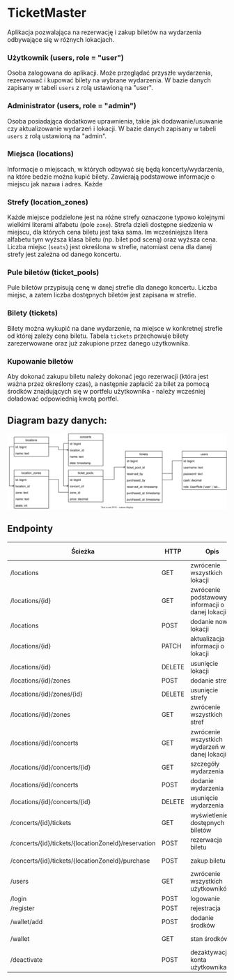 # TicketMaster

Aplikacja pozwalająca na rezerwację i zakup biletów na wydarzenia odbywające się w różnych lokacjach.

### Użytkownik (users, role = "user")

Osoba zalogowana do aplikacji. Może przeglądać przyszłe wydarzenia, rezerwować i kupować bilety na wybrane wydarzenia. W bazie danych zapisany w tabeli `users` z rolą ustawioną na "user".

### Administrator (users, role = "admin")

Osoba posiadająca dodatkowe uprawnienia, takie jak dodawanie/usuwanie czy aktualizowanie wydarzeń i lokacji. W bazie danych zapisany w tabeli `users` z rolą ustawioną na "admin".

### Miejsca (locations)

Informacje o miejscach, w których odbywać się będą koncerty/wydarzenia, na które bedzie można kupić bilety. Zawierają podstawowe informacje o miejscu jak nazwa i adres.
Każde
### Strefy (location_zones)

Każde miejsce podzielone jest na różne strefy oznaczone typowo kolejnymi wielkimi literami alfabetu (pole `zone`). Strefa dzieli dostępne siedzenia w miejscu, dla których cena biletu jest taka sama. Im wcześniejsza litera alfabetu tym wyższa klasa biletu (np. bilet pod sceną) oraz wyższa cena. Liczba miejsc (`seats`) jest określona w strefie, natomiast cena dla danej strefy jest zależna od danego koncertu.

### Pule biletów (ticket_pools)

Pule biletów przypisują cenę w danej strefie dla danego koncertu. Liczba miejsc, a zatem liczba dostępnych biletów jest zapisana w strefie.

### Bilety (tickets)

Bilety można wykupić na dane wydarzenie, na miejsce w konkretnej strefie od której zależy cena biletu. Tabela `tickets` przechowuje bilety zarezerwowane oraz już zakupione przez danego użytkownika.

### Kupowanie biletów

Aby dokonać zakupu biletu należy dokonać jego rezerwacji (która jest ważna przez określony czas), a następnie
zapłacić za bilet za pomocą środków znajdujących się w portfelu użytkownika - należy wcześniej doładować
odpowiednią kwotą portfel.

## Diagram bazy danych:
![](./docs/db-diagram.drawio.svg)

## Endpointy

| Ścieżka                                                            | HTTP   | Opis                                              | Uprawnieni użytkownicy |
|--------------------------------------------------------------------|--------|---------------------------------------------------|------------------------|
| /locations                                                         | GET    | zwrócenie wszystkich lokacji                      | ADMIN, USER            |
| /locations/{id}                                                    | GET    | zwrócenie podstawowych informacji o danej lokacji | ADMIN, USER            |
| /locations                                                         | POST   | dodanie nowej lokacji                             | ADMIN                  |
| /locations/{id}                                                    | PATCH  | aktualizacja informacji o lokacji                 | ADMIN                  |
| /locations/{id}                                                    | DELETE | usunięcie lokacji                                 | ADMIN                  |
| /locations/{id}/zones                                              | POST   | dodanie strefy                                    | ADMIN                  |
| /locations/{id}/zones/{id}                                         | DELETE | usunięcie strefy                                  | ADMIN                  |
| /locations/{id}/zones                                              | GET    | zwrócenie wszystkich stref                        | ADMIN, USER            |
| /locations/{id}/concerts                                           | GET    | zwrócenie wszystkich wydarzeń w danej lokacji     | ADMIN, USER            |
| /locations/{id}/concerts/{id}                                      | GET    | szczegóły wydarzenia                              | ADMIN, USER            |
| /locations/{id}/concerts                                           | POST   | dodanie wydarzenia                                | ADMIN                  |
| /locations/{id}/concerts/{id}                                      | DELETE | usunięcie wydarzenia                              | ADMIN                  |
| /concerts/{id}/tickets                              | GET    | wyświetlenie dostępnych biletów                   | ADMIN, USER            |
| /concerts/{id}/tickets/{locationZoneId}/reservation | POST   | rezerwacja biletu                                 | ADMIN, USER |
| /concerts/{id}/tickets/{locationZoneId}/purchase    | POST   | zakup biletu                                      | ADMIN, USER |
| /users                                                             | GET    | zwrócenie wszystkich użytkowników                 | ADMIN |
| /login                                                             | POST   | logowanie                                         | - |
| /register                                                          | POST   | rejestracja                                       | - |
| /wallet/add                                                        | POST   | dodanie środków                                   | ADMIN, USER |
| /wallet                                                            | GET    | stan środków                                      | ADMIN, USER |
| /deactivate                                                        | POST   | dezaktywacja konta użytkownika                    | ADMIN, USER |
